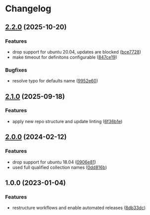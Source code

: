 # Changelog

## [2.2.0](https://github.com/rolehippie/clamav/compare/v2.1.0...v2.2.0) (2025-10-20)


### Features

* drop support for ubuntu 20.04, updates are blocked ([bce7728](https://github.com/rolehippie/clamav/commit/bce772899a40be7cfeff603d70a55a269534c555))
* make timeout for definitons configurable ([847ce19](https://github.com/rolehippie/clamav/commit/847ce19115f07e35f49f973d3bec5b58b827d673))


### Bugfixes

* resolve typo for defaults name ([9952e60](https://github.com/rolehippie/clamav/commit/9952e6010cf56f8dd802debc147b0a3f11a45b8c))

## [2.1.0](https://github.com/rolehippie/clamav/compare/v2.0.0...v2.1.0) (2025-09-18)


### Features

* apply new repo structure and update linting ([6f36b1e](https://github.com/rolehippie/clamav/commit/6f36b1eb1a65d534c3662d64d1d6baf23e87d69d))

## [2.0.0](https://github.com/rolehippie/clamav/compare/v1.0.0...v2.0.0) (2024-02-12)


### Features

* drop support for ubuntu 18.04 ([0906e81](https://github.com/rolehippie/clamav/commit/0906e81d29cd7c4b80d785ccae8c60c0de2c9d57))
* used full qualified collection names ([0dd816b](https://github.com/rolehippie/clamav/commit/0dd816be5093be66e5355547c00d3b9672cf369a))

## 1.0.0 (2023-01-04)


### Features

* restructure workflows and enable automated releases ([8db33dc](https://github.com/rolehippie/clamav/commit/8db33dce9e7123b655e501b67d4479f0219012d6))
